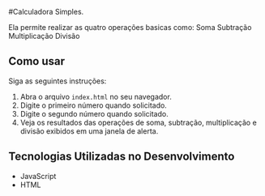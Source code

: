 #Calculadora Simples.


Ela permite realizar as quatro operações basicas como:
Soma
Subtração
Multiplicação
Divisão

## Como usar
Siga as seguintes instruções:

1. Abra o arquivo `index.html` no seu navegador.
2. Digite o primeiro número quando solicitado.
3. Digite o segundo número quando solicitado.
4. Veja os resultados das operações de soma, subtração, multiplicação e divisão exibidos em uma janela de alerta.

## Tecnologias Utilizadas no Desenvolvimento

- JavaScript
- HTML
